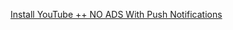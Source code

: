 [Install YouTube ++ NO ADS With Push Notifications](http://138.197.97.166/install.php?package=com.youtube.ios.youtube)
